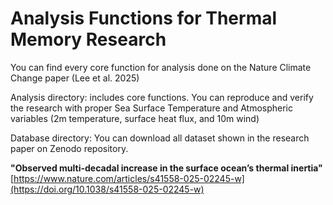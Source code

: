 # Analysis Functions for Thermal Memory Research

You can find every core function for analysis done on the Nature Climate Change paper (Lee et al. 2025)

Analysis directory:
 includes core functions. You can reproduce and verify the research with proper Sea Surface Temperature and Atmospheric variables (2m temperature, surface heat flux, and 10m wind)

Database directory:
 You can download all dataset shown in the research paper on Zenodo repository.

**"Observed multi-decadal increase in the surface ocean’s thermal inertia"**  
[https://www.nature.com/articles/s41558-025-02245-w](https://doi.org/10.1038/s41558-025-02245-w)
